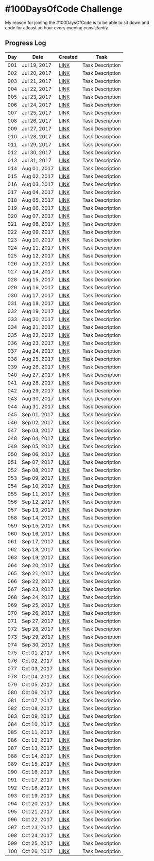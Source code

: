 
# #100DaysOfCode Challenge

My reason for joining the #100DaysOfCode is to be able to sit down and code for atleast an hour every evening *consistently*.  

## Progress Log

| Day | Date | Created | Task |
| --- | --- | --- | --- |
| 001 | Jul 19, 2017 | [LINK](001) | Task Description |
| 002 | Jul 20, 2017 | [LINK](002) | Task Description |
| 003 | Jul 21, 2017 | [LINK](003) | Task Description |
| 004 | Jul 22, 2017 | [LINK](004) | Task Description |
| 005 | Jul 23, 2017 | [LINK](005) | Task Description |
| 006 | Jul 24, 2017 | [LINK](006) | Task Description |
| 007 | Jul 25, 2017 | [LINK](007) | Task Description |
| 008 | Jul 26, 2017 | [LINK](008) | Task Description |
| 009 | Jul 27, 2017 | [LINK](009) | Task Description |
| 010 | Jul 28, 2017 | [LINK](010) | Task Description |
| 011 | Jul 29, 2017 | [LINK](011) | Task Description |
| 012 | Jul 30, 2017 | [LINK](012) | Task Description |
| 013 | Jul 31, 2017 | [LINK](013) | Task Description |
| 014 | Aug 01, 2017 | [LINK](014) | Task Description |
| 015 | Aug 02, 2017 | [LINK](015) | Task Description |
| 016 | Aug 03, 2017 | [LINK](016) | Task Description |
| 017 | Aug 04, 2017 | [LINK](017) | Task Description |
| 018 | Aug 05, 2017 | [LINK](018) | Task Description |
| 019 | Aug 06, 2017 | [LINK](019) | Task Description |
| 020 | Aug 07, 2017 | [LINK](020) | Task Description |
| 021 | Aug 08, 2017 | [LINK](021) | Task Description |
| 022 | Aug 09, 2017 | [LINK](022) | Task Description |
| 023 | Aug 10, 2017 | [LINK](023) | Task Description |
| 024 | Aug 11, 2017 | [LINK](024) | Task Description |
| 025 | Aug 12, 2017 | [LINK](025) | Task Description |
| 026 | Aug 13, 2017 | [LINK](026) | Task Description |
| 027 | Aug 14, 2017 | [LINK](027) | Task Description |
| 028 | Aug 15, 2017 | [LINK](028) | Task Description |
| 029 | Aug 16, 2017 | [LINK](029) | Task Description |
| 030 | Aug 17, 2017 | [LINK](030) | Task Description |
| 031 | Aug 18, 2017 | [LINK](031) | Task Description |
| 032 | Aug 19, 2017 | [LINK](032) | Task Description |
| 033 | Aug 20, 2017 | [LINK](033) | Task Description |
| 034 | Aug 21, 2017 | [LINK](034) | Task Description |
| 035 | Aug 22, 2017 | [LINK](035) | Task Description |
| 036 | Aug 23, 2017 | [LINK](036) | Task Description |
| 037 | Aug 24, 2017 | [LINK](037) | Task Description |
| 038 | Aug 25, 2017 | [LINK](038) | Task Description |
| 039 | Aug 26, 2017 | [LINK](039) | Task Description |
| 040 | Aug 27, 2017 | [LINK](040) | Task Description |
| 041 | Aug 28, 2017 | [LINK](041) | Task Description |
| 042 | Aug 29, 2017 | [LINK](042) | Task Description |
| 043 | Aug 30, 2017 | [LINK](043) | Task Description |
| 044 | Aug 31, 2017 | [LINK](044) | Task Description |
| 045 | Sep 01, 2017 | [LINK](045) | Task Description |
| 046 | Sep 02, 2017 | [LINK](046) | Task Description |
| 047 | Sep 03, 2017 | [LINK](047) | Task Description |
| 048 | Sep 04, 2017 | [LINK](048) | Task Description |
| 049 | Sep 05, 2017 | [LINK](049) | Task Description |
| 050 | Sep 06, 2017 | [LINK](050) | Task Description |
| 051 | Sep 07, 2017 | [LINK](051) | Task Description |
| 052 | Sep 08, 2017 | [LINK](052) | Task Description |
| 053 | Sep 09, 2017 | [LINK](053) | Task Description |
| 054 | Sep 10, 2017 | [LINK](054) | Task Description |
| 055 | Sep 11, 2017 | [LINK](055) | Task Description |
| 056 | Sep 12, 2017 | [LINK](056) | Task Description |
| 057 | Sep 13, 2017 | [LINK](057) | Task Description |
| 058 | Sep 14, 2017 | [LINK](058) | Task Description |
| 059 | Sep 15, 2017 | [LINK](059) | Task Description |
| 060 | Sep 16, 2017 | [LINK](060) | Task Description |
| 061 | Sep 17, 2017 | [LINK](061) | Task Description |
| 062 | Sep 18, 2017 | [LINK](062) | Task Description |
| 063 | Sep 19, 2017 | [LINK](063) | Task Description |
| 064 | Sep 20, 2017 | [LINK](064) | Task Description |
| 065 | Sep 21, 2017 | [LINK](065) | Task Description |
| 066 | Sep 22, 2017 | [LINK](066) | Task Description |
| 067 | Sep 23, 2017 | [LINK](067) | Task Description |
| 068 | Sep 24, 2017 | [LINK](068) | Task Description |
| 069 | Sep 25, 2017 | [LINK](069) | Task Description |
| 070 | Sep 26, 2017 | [LINK](070) | Task Description |
| 071 | Sep 27, 2017 | [LINK](071) | Task Description |
| 072 | Sep 28, 2017 | [LINK](072) | Task Description |
| 073 | Sep 29, 2017 | [LINK](073) | Task Description |
| 074 | Sep 30, 2017 | [LINK](074) | Task Description |
| 075 | Oct 01, 2017 | [LINK](075) | Task Description |
| 076 | Oct 02, 2017 | [LINK](076) | Task Description |
| 077 | Oct 03, 2017 | [LINK](077) | Task Description |
| 078 | Oct 04, 2017 | [LINK](078) | Task Description |
| 079 | Oct 05, 2017 | [LINK](079) | Task Description |
| 080 | Oct 06, 2017 | [LINK](080) | Task Description |
| 081 | Oct 07, 2017 | [LINK](081) | Task Description |
| 082 | Oct 08, 2017 | [LINK](082) | Task Description |
| 083 | Oct 09, 2017 | [LINK](083) | Task Description |
| 084 | Oct 10, 2017 | [LINK](084) | Task Description |
| 085 | Oct 11, 2017 | [LINK](085) | Task Description |
| 086 | Oct 12, 2017 | [LINK](086) | Task Description |
| 087 | Oct 13, 2017 | [LINK](087) | Task Description |
| 088 | Oct 14, 2017 | [LINK](088) | Task Description |
| 089 | Oct 15, 2017 | [LINK](089) | Task Description |
| 090 | Oct 16, 2017 | [LINK](090) | Task Description |
| 091 | Oct 17, 2017 | [LINK](091) | Task Description |
| 092 | Oct 18, 2017 | [LINK](092) | Task Description |
| 093 | Oct 19, 2017 | [LINK](093) | Task Description |
| 094 | Oct 20, 2017 | [LINK](094) | Task Description |
| 095 | Oct 21, 2017 | [LINK](095) | Task Description |
| 096 | Oct 22, 2017 | [LINK](096) | Task Description |
| 097 | Oct 23, 2017 | [LINK](097) | Task Description |
| 098 | Oct 24, 2017 | [LINK](098) | Task Description |
| 099 | Oct 25, 2017 | [LINK](099) | Task Description |
| 100 | Oct 26, 2017 | [LINK](100) | Task Description |
